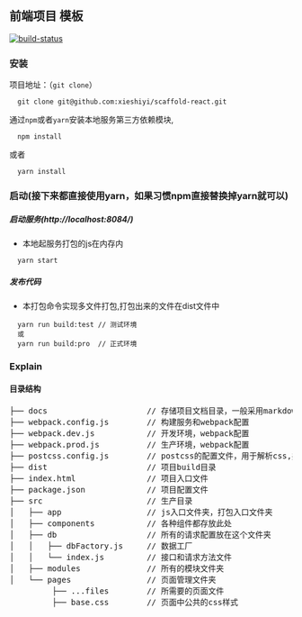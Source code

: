 ## 前端项目 模板

[![build-status](https://img.shields.io/travis/xieshiyi/scaffold-react.svg)](https://travis-ci.org/xieshiyi/scaffold-react) 

### 安装
项目地址：（`git clone`）
```shell
  git clone git@github.com:xieshiyi/scaffold-react.git
```

通过`npm`或者`yarn`安装本地服务第三方依赖模块,
```shell
  npm install
```
或者
```shell
  yarn install
```

### 启动(接下来都直接使用yarn，如果习惯npm直接替换掉yarn就可以)
##### 启动服务(http://localhost:8084/)
  * 本地起服务打包的js在内存内
```shell
  yarn start
```

##### 发布代码
  * 本打包命令实现多文件打包,打包出来的文件在dist文件中
```shell
  yarn run build:test // 测试环境
  或
  yarn run build:pro  // 正式环境
```

### Explain

#### 目录结构 ####
<pre>
├── docs                     // 存储项目文档目录，一般采用markdown编辑
├── webpack.config.js        // 构建服务和webpack配置
├── webpack.dev.js           // 开发环境，webpack配置
├── webpack.prod.js          // 生产环境，webpack配置
├── postcss.config.js        // postcss的配置文件，用于解析css,并将前缀添加到CSS规则 
├── dist                     // 项目build目录
├── index.html               // 项目入口文件
├── package.json             // 项目配置文件
├── src                      // 生产目录
│   ├── app                  // js入口文件夹，打包入口文件夹
│   ├── components           // 各种组件都存放此处
│   ├── db                   // 所有的请求配置放在这个文件夹
│   │   ├── dbFactory.js     // 数据工厂
│   │   └── index.js         // 接口和请求方法文件
│   ├── modules              // 所有的模块文件夹
│   └── pages                // 页面管理文件夹
         ├── ...files        // 所需要的页面文件
         ├── base.css        // 页面中公共的css样式
</pre>
